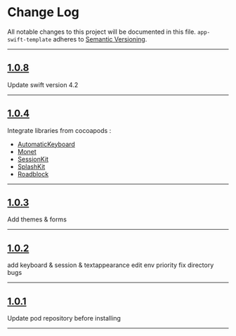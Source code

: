 # Change Log

All notable changes to this project will be documented in this file.
`app-swift-template` adheres to [Semantic Versioning](http://semver.org/).

---

## [1.0.8](https://github.com/Digipolitan/app-swift-template/releases/tag/v1.0.8)

Update swift version 4.2

---

## [1.0.4](https://github.com/Digipolitan/app-swift-template/releases/tag/v1.0.4)

Integrate libraries from cocoapods :
- [AutomaticKeyboard](https://github.com/Digipolitan/automatic-keyboard)
- [Monet](https://github.com/Digipolitan/monet)
- [SessionKit](https://github.com/Digipolitan/session-kit)
- [SplashKit](https://github.com/Digipolitan/splash-kit)
- [Roadblock](https://github.com/Digipolitan/roadblock)

---

## [1.0.3](https://github.com/Digipolitan/app-swift-template/releases/tag/v1.0.3)

Add themes & forms

---

## [1.0.2](https://github.com/Digipolitan/app-swift-template/releases/tag/v1.0.2)

add keyboard & session & textappearance
edit env priority
fix directory bugs

---

## [1.0.1](https://github.com/Digipolitan/app-swift-template/releases/tag/v1.0.1)

Update pod repository before installing

---
